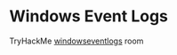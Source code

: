 # Windows Event Logs

TryHackMe [windowseventlogs](https://tryhackme.com/room/windowseventlogs) room
